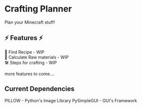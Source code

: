 # Crafting Planner

Plan your Minecraft stuff!

## ⚡ Features ⚡

📖 Find Recipe - WIP  
🧮 Calculate Raw materials - WIP  
🛠️ Steps for crafting - WIP

more features to come....

## Current Dependencies 
PILLOW - Python's Image Library
PySimpleGUI - GUI's Framework